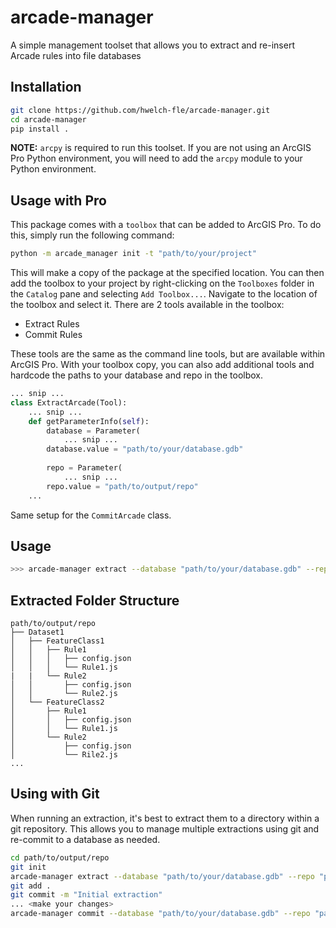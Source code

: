 # arcade-manager
A simple management toolset that allows you to extract and re-insert Arcade rules into file databases

## Installation
```bash
git clone https://github.com/hwelch-fle/arcade-manager.git
cd arcade-manager
pip install .
```
**NOTE:** `arcpy` is required to run this toolset. If you are not using an ArcGIS Pro Python environment, you will need to add the `arcpy` module to your Python environment.

## Usage with Pro
This package comes with a `toolbox` that can be added to ArcGIS Pro. To do this, simply run the following command:
```bash
python -m arcade_manager init -t "path/to/your/project"
```
This will make a copy of the package at the specified location. You can then add the toolbox to your project by right-clicking on the `Toolboxes` folder in the `Catalog` pane and selecting `Add Toolbox...`. Navigate to the location of the toolbox and select it.
There are 2 tools available in the toolbox:
- Extract Rules
- Commit Rules

These tools are the same as the command line tools, but are available within ArcGIS Pro. With your toolbox copy, you can also add additional tools and hardcode the paths to your database and repo in the toolbox.

```python
... snip ...
class ExtractArcade(Tool):
    ... snip ...
    def getParameterInfo(self):
        database = Parameter(
            ... snip ...
        database.value = "path/to/your/database.gdb"
        
        repo = Parameter(
            ... snip ...
        repo.value = "path/to/output/repo"
    ...
```
Same setup for the `CommitArcade` class.

## Usage
```bash
>>> arcade-manager extract --database "path/to/your/database.gdb" --repo "path/to/output/repo"
```

## Extracted Folder Structure
```
path/to/output/repo
├── Dataset1
│   ├── FeatureClass1
│   │   ├── Rule1
│   │   │   ├── config.json
│   │   │   └── Rule1.js
|   |   └── Rule2
│   │       ├── config.json
│   │       └── Rule2.js
│   └── FeatureClass2
│       ├── Rule1
│       │   ├── config.json
│       │   └── Rule1.js
│       └── Rule2
│           ├── config.json
│           └── Rile2.js
...
```

## Using with Git
When running an extraction, it's best to extract them to a directory within a git repository. This allows
you to manage multiple extractions using git and re-commit to a database as needed.

```bash
cd path/to/output/repo
git init
arcade-manager extract --database "path/to/your/database.gdb" --repo "path/to/output/repo/database_rules"
git add .
git commit -m "Initial extraction"
... <make your changes>
arcade-manager commit --database "path/to/your/database.gdb" --repo "path/to/output/repo/database_rules"
```